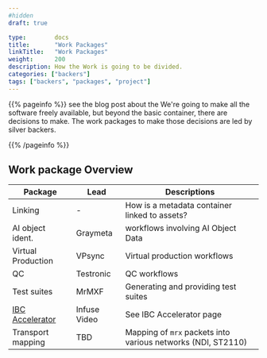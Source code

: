 ```yaml
---
#hidden
draft: true

type:        docs
title:       "Work Packages"
linkTitle:   "Work Packages"
weight:      200
description: How the Work is going to be divided.
categories: ["backers"]
tags: ["backers", "packages", "project"]
---
```


{{% pageinfo %}} see the blog post about the We're going to make all the
software freely available, but beyond the basic container, there are decisions
to make. The work packages to make those decisions are led by silver backers.

{{% /pageinfo %}}

## Work package Overview

|  Package              | Lead         | Descriptions
|-----------            |-----------   |-----------
| Linking               | -            | How is a metadata container linked to assets?
| AI object ident.      | Graymeta     | workflows involving AI Object Data
| Virtual Production    | VPsync       | Virtual production workflows
| QC                    | Testronic    | QC workflows
| Test suites           | MrMXF        | Generating and providing test suites
| [IBC Accelerator](https://show.ibc.org/accelerator-media-innovation-programme/accelerator-project-responsive-narrative-factory) | Infuse Video | See IBC Accelerator page
| Transport mapping    |  TBD          | Mapping of `mrx` packets into various networks (NDI, ST2110)

[contact]:      /contact
